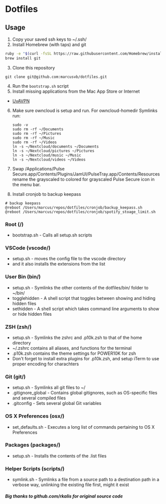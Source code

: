 # Dotfiles

## Usage
1. Copy your saved ssh keys to ~/.ssh/
2. Install Homebrew (with taps) and git

  ```bash
  ruby -e "$(curl -fsSL https://raw.githubusercontent.com/Homebrew/install/master/install)"
  brew install git
  ```
3. Clone this repository
  ```
  git clone git@github.com:marcusvb/dotfiles.git
  ```
4. Run the `bootstrap.sh` script
5. Install missing applications from the Mac App Store or Internet
  * [UvAVPN](http://student.uva.nl/en/az/content/uvavpn/\download/download-uvavpn-software.html)

6. Make sure owncloud is setup and run. For owncloud-homedir Symlinks run:
    ```
    sudo -v
    sudo rm -rf ~/Documents
    sudo rm -rf ~/Pictures
    sudo rm -rf ~/Music
    sudo rm -rf ~/Videos
    ln -s ~/Nextcloud/documents ~/Documents
    ln -s ~/Nextcloud/pictures ~/Pictures
    ln -s ~/Nextcloud/music ~/Music
    ln -s ~/Nextcloud/videos ~/Videos
    ```

7. Swap /Applications/Pulse Secure.app/Contents/Plugins/JamUI/PulseTray.app/Contents/Resources rename the grayscaled to colored for grayscaled Pulse Secure icon in the menu bar.

8. Install cronjob to backup keepass
```
# backup keepass
@reboot /Users/marcus/repos/dotfiles/cronjob/backup_keepass.sh
@reboot /Users/marcus/repos/dotfiles/cronjob/spotify_stoage_limit.sh
```

### Root (/)
* bootstrap.sh - Calls all setup.sh scripts

### VSCode (vscode/)
* setup.sh - moves the config file to the vscode directory
* and it also installs the extensions from the list

### User Bin (bin/)
* setup.sh - Symlinks the other contents of the dotfiles/bin/ folder to ~/bin/
* togglehidden - A shell script that toggles between showing and hiding hidden
files
* sethidden - A shell script which takes command line arguments to show or hide
hidden files

### ZSH (zsh/)
* setup.sh - Symlinks the zshrc and .p10k.zsh to that of the home directory
* ~/.zshrc contains all aliases, and functions for the terminal
* .p10k.zsh contains the theme settings for POWER10K for zsh
* Don't forget to install extra plugins for .p10k.zsh, and setup iTerm to use proper encoding for charachters


### Git (git/)
* setup.sh - Symlinks all git files to ~/
* .gitignore_global - Contains global gitignores, such as OS-specific files and
several compiled files
* .gitconfig - Sets several global Git variables

### OS X Preferences (osx/)
* set_defaults.sh - Executes a long list of commands pertaining to
OS X Preferences

### Packages (packages/)
* setup.sh - Installs the contents of the .list files

### Helper Scripts (scripts/)
* symlink.sh - Symlinks a file from a source path to a destination path in a
verbose way, unlinking the existing file first, might it exist

##### Big thanks to github.com/rkalis for original source code
